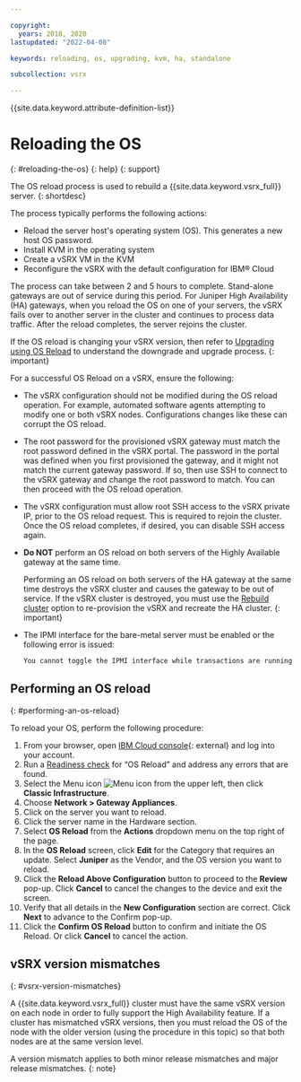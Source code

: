 ```yaml
---

copyright:
  years: 2018, 2020
lastupdated: "2022-04-08"

keywords: reloading, os, upgrading, kvm, ha, standalone

subcollection: vsrx

---
```


{{site.data.keyword.attribute-definition-list}}

# Reloading the OS
{: #reloading-the-os}
{: help}
{: support}

The OS reload process is used to rebuild a {{site.data.keyword.vsrx_full}} server.
{: shortdesc}

The process typically performs the following actions:

* Reload the server host's operating system (OS). This generates a new host OS password.
* Install KVM in the operating system
* Create a vSRX VM in the KVM
* Reconfigure the vSRX with the default configuration for IBM® Cloud

The process can take between 2 and 5 hours to complete. Stand-alone gateways are out of service during this period. For Juniper High Availability (HA) gateways, when you reload the OS on one of your servers, the vSRX fails over to another server in the cluster and continues to process data traffic. After the reload completes, the server rejoins the cluster.

If the OS reload is changing your vSRX version, then refer to [Upgrading using OS Reload](/docs/vsrx?topic=vsrx-os-reload-upgrade#os-reload-upgrade) to understand the downgrade and upgrade process.
{: important}

For a successful OS Reload on a vSRX, ensure the following:

* The vSRX configuration should not be modified during the OS reload operation. For example, automated software agents attempting to modify one or both vSRX nodes. Configurations changes like these can corrupt the OS reload.

* The root password for the provisioned vSRX gateway must match the root password defined in the vSRX portal. The password in the portal was defined when you first provisioned the gateway, and it might not match the current gateway password. If so, then use SSH to connect to the vSRX gateway and change the root password to match. You can then proceed with the OS reload operation.

* The vSRX configuration must allow root SSH access to the vSRX private IP, prior to the OS reload request. This is required to rejoin the cluster. Once the OS reload completes, if desired, you can disable SSH access again.

* **Do NOT** perform an OS reload on both servers of the Highly Available gateway at the same time.

   Performing an OS reload on both servers of the HA gateway at the same time destroys the vSRX cluster and causes the gateway to be out of service. If the vSRX cluster is destroyed, you must use the [Rebuild cluster](/docs/vsrx?topic=vsrx-rebuilding-an-ha-cluster) option to re-provision the vSRX and recreate the HA cluster.
   {: important}

* The IPMI interface for the bare-metal server must be enabled or the following error is issued:

   ```sh
   You cannot toggle the IPMI interface while transactions are running.
   ```

## Performing an OS reload
{: #performing-an-os-reload}

To reload your OS, perform the following procedure:

1. From your browser, open [IBM Cloud console](/login){: external} and log into your account.
2. Run a [Readiness check](/docs/vsrx?topic=vsrx-vsrx-readiness#vsrx-readiness) for “OS Reload” and address any errors that are found.
3. Select the Menu icon ![Menu icon](../../icons/icon_hamburger.svg) from the upper left, then click **Classic Infrastructure**.
4. Choose **Network > Gateway Appliances**.
5. Click on the server you want to reload.
6. Click the server name in the Hardware section.
7. Select **OS Reload** from the **Actions** dropdown menu on the top right of the page.
8. In the **OS Reload** screen, click **Edit** for the Category that requires an update. Select **Juniper** as the Vendor, and the OS version you want to reload.
9. Click the **Reload Above Configuration** button to proceed to the **Review** pop-up. Click **Cancel** to cancel the changes to the device and exit the screen.
10. Verify that all details in the **New Configuration** section are correct. Click **Next** to advance to the Confirm pop-up.
11. Click the **Confirm OS Reload** button to confirm and initiate the OS Reload. Or click **Cancel** to cancel the action.

## vSRX version mismatches
{: #vsrx-version-mismatches}

A {{site.data.keyword.vsrx_full}} cluster must have the same vSRX version on each node in order to fully support the High Availability feature. If a cluster has mismatched vSRX versions, then you must reload the OS of the node with the older version (using the procedure in this topic) so that both nodes are at the same version level.

A version mismatch applies to both minor release mismatches and major release mismatches.
{: note}
